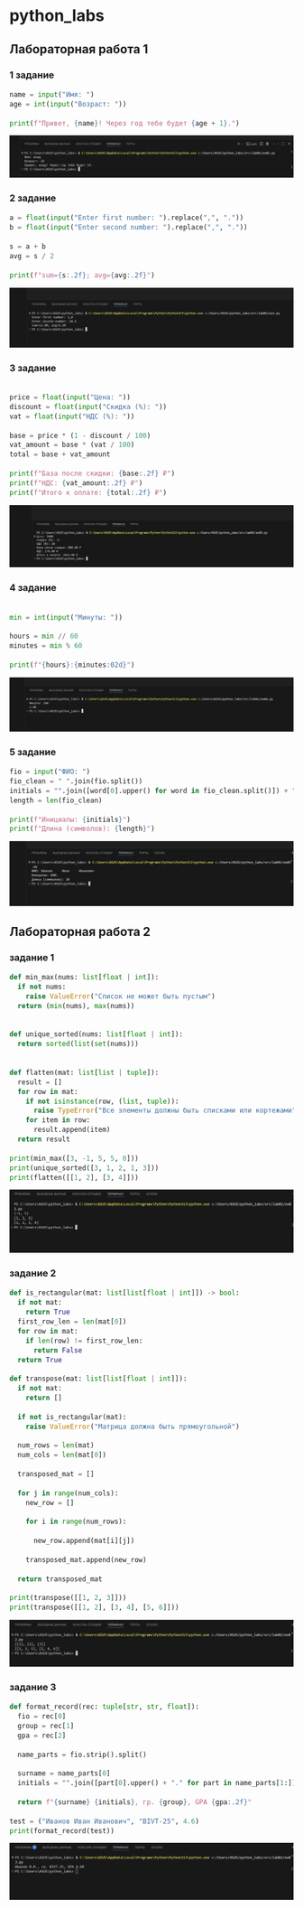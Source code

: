 # python_labs

## Лабораторная работа 1

### 1 задание

```python
name = input("Имя: ")
age = int(input("Возраст: "))

print(f"Привет, {name}! Через год тебе будет {age + 1}.")
```

![alt text](images/lab01/ex01.png)

### 2 задание

```python
a = float(input("Enter first number: ").replace(",", "."))
b = float(input("Enter second number: ").replace(",", "."))

s = a + b
avg = s / 2

print(f"sum={s:.2f}; avg={avg:.2f}")
```

![alt text](images/lab01/ex02.png)

### 3 задание

```python

price = float(input("Цена: "))
discount = float(input("Скидка (%): "))
vat = float(input("НДС (%): "))

base = price * (1 - discount / 100)
vat_amount = base * (vat / 100)
total = base + vat_amount

print(f"База после скидки: {base:.2f} ₽")
print(f"НДС: {vat_amount:.2f} ₽")
print(f"Итого к оплате: {total:.2f} ₽")
```

![alt text](images/lab01/ex03.png)

### 4 задание

```python

min = int(input("Минуты: "))

hours = min // 60
minutes = min % 60

print(f"{hours}:{minutes:02d}")
```

![alt text](images/lab01/ex04.png)

### 5 задание

``` python
fio = input("ФИО: ")
fio_clean = " ".join(fio.split())
initials = "".join([word[0].upper() for word in fio_clean.split()]) + "."
length = len(fio_clean)

print(f"Инициалы: {initials}")
print(f"Длина (символов): {length}")
```

![alt text](images/lab01/ex05.png)

## Лабораторная работа 2

### задание 1

``` python
def min_max(nums: list[float | int]):
  if not nums:
    raise ValueError("Список не может быть пустым")
  return (min(nums), max(nums))


def unique_sorted(nums: list[float | int]):
  return sorted(list(set(nums)))


def flatten(mat: list[list | tuple]):
  result = []
  for row in mat:
    if not isinstance(row, (list, tuple)):
      raise TypeError("Все элементы должны быть списками или кортежами")
    for item in row:
      result.append(item)
  return result

print(min_max([3, -1, 5, 5, 0]))
print(unique_sorted([3, 1, 2, 1, 3]))
print(flatten([[1, 2], [3, 4]]))
```

![alt text](images/lab02/lab02ex01.png)

### задание 2

```python
def is_rectangular(mat: list[list[float | int]]) -> bool:
  if not mat:
    return True
  first_row_len = len(mat[0])
  for row in mat:
    if len(row) != first_row_len:
      return False
  return True

def transpose(mat: list[list[float | int]]):
  if not mat:
    return []
  
  if not is_rectangular(mat):
    raise ValueError("Матрица должна быть прямоугольной")
    
  num_rows = len(mat)
  num_cols = len(mat[0])
  
  transposed_mat = [] 
  
  for j in range(num_cols):
    new_row = [] 
  
    for i in range(num_rows):

      new_row.append(mat[i][j])
      
    transposed_mat.append(new_row)
      
  return transposed_mat

print(transpose([[1, 2, 3]]))
print(transpose([[1, 2], [3, 4], [5, 6]]))
```

![alt text](images/lab02/lab02ex02.png)

### задание 3

``` python
def format_record(rec: tuple[str, str, float]):
  fio = rec[0]
  group = rec[1]
  gpa = rec[2]
  
  name_parts = fio.strip().split()
  
  surname = name_parts[0]
  initials = "".join([part[0].upper() + "." for part in name_parts[1:]])

  return f"{surname} {initials}, гр. {group}, GPA {gpa:.2f}"

test = ("Иванов Иван Иванович", "BIVT-25", 4.6)
print(format_record(test))
```

![alt text](images/lab02/lab02ex03.png)
